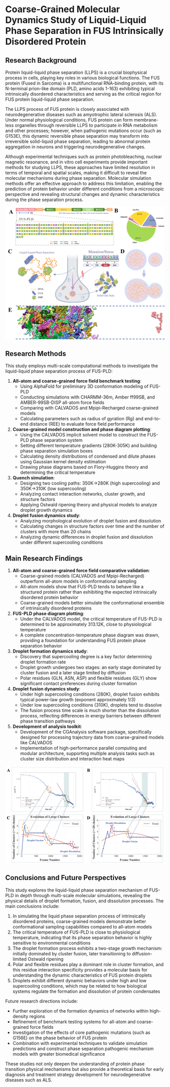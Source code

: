 # Coarse-Grained Molecular Dynamics Study of Liquid-Liquid Phase Separation in FUS Intrinsically Disordered Protein

## Research Background

Protein liquid-liquid phase separation (LLPS) is a crucial biophysical process in cells, playing key roles in various biological functions. The FUS protein (Fused in Sarcoma) is a multifunctional RNA-binding protein, with its N-terminal prion-like domain (PLD, amino acids 1-163) exhibiting typical intrinsically disordered characteristics and serving as the critical region for FUS protein liquid-liquid phase separation.

The LLPS process of FUS protein is closely associated with neurodegenerative diseases such as amyotrophic lateral sclerosis (ALS). Under normal physiological conditions, FUS protein can form membrane-less organelles through reversible LLPS to participate in RNA metabolism and other processes; however, when pathogenic mutations occur (such as G153E), this dynamic reversible phase separation may transform into irreversible solid-liquid phase separation, leading to abnormal protein aggregation in neurons and triggering neurodegenerative changes.

Although experimental techniques such as protein photobleaching, nuclear magnetic resonance, and in vitro cell experiments provide important methods for studying LLPS, these approaches have limited resolution in terms of temporal and spatial scales, making it difficult to reveal the molecular mechanisms during phase separation. Molecular simulation methods offer an effective approach to address this limitation, enabling the prediction of protein behavior under different conditions from a microscopic perspective and revealing structural changes and dynamic characteristics during the phase separation process.

![FUS protein liquid-liquid phase separation (LLPS) and its mechanism](../../img/research/FUS_PLD_Droplet/bg.png)

## Research Methods

This study employs multi-scale computational methods to investigate the liquid-liquid phase separation process of FUS-PLD:

1. **All-atom and coarse-grained force field benchmark testing**:
   - Using AlphaFold for preliminary 3D conformation modeling of FUS-PLD
   - Conducting simulations with CHARMM-36m, Amber ff99SB, and AMBER-99SB-DISP all-atom force fields
   - Comparing with CALVADOS and Mpipi-Recharged coarse-grained models
   - Calculating parameters such as radius of gyration (Rg) and end-to-end distance (REE) to evaluate force field performance
2. **Coarse-grained model construction and phase diagram plotting**:
   - Using the CALVADOS implicit solvent model to construct the FUS-PLD phase separation system
   - Setting different temperature gradients (280K-305K) and building phase separation simulation boxes
   - Calculating density distributions of condensed and dilute phases using Gaussian kernel density estimation
   - Drawing phase diagrams based on Flory-Huggins theory and determining the critical temperature
3. **Quench simulation**:
   - Designing two cooling paths: 350K→280K (high supercooling) and 350K→310K (low supercooling)
   - Analyzing contact interaction networks, cluster growth, and structure factors
   - Applying Ostwald ripening theory and physical models to analyze droplet growth dynamics
4. **Droplet fusion dynamics study**:
   - Analyzing morphological evolution of droplet fusion and dissolution
   - Calculating changes in structure factors over time and the number of clusters with more than 20 chains
   - Analyzing dynamic differences in droplet fusion and dissolution under different supercooling conditions

## Main Research Findings

1. **All-atom and coarse-grained force field comparative validation**:
   - Coarse-grained models (CALVADOS and Mpipi-Recharged) outperform all-atom models in conformational sampling
   - All-atom models show that FUS-PLD tends to behave like a structured protein rather than exhibiting the expected intrinsically disordered protein behavior
   - Coarse-grained models better simulate the conformational ensemble of intrinsically disordered proteins
2. **FUS-PLD phase diagram plotting**:
   - Under the CALVADOS model, the critical temperature of FUS-PLD is determined to be approximately 313.12K, close to physiological temperature
   - A complete concentration-temperature phase diagram was drawn, providing a foundation for understanding FUS protein phase separation behavior
3. **Droplet formation dynamics study**:
   - Discovery that supercooling degree is a key factor determining droplet formation rate
   - Droplet growth undergoes two stages: an early stage dominated by cluster fusion and a later stage limited by diffusion
   - Polar residues (GLN, ASN, ASP) and flexible residues (GLY) show significant contact preferences during cluster formation
4. **Droplet fusion dynamics study**:
   - Under high supercooling conditions (280K), droplet fusion exhibits typical power-law growth (exponent approximately 1/3)
   - Under low supercooling conditions (310K), droplets tend to dissolve
   - The fusion process time scale is much shorter than the dissolution process, reflecting differences in energy barriers between different phase transition pathways
5. **Development of analysis toolkit**:
   - Development of the CGAnalysis software package, specifically designed for processing trajectory data from coarse-grained models like CALVADOS
   - Implementation of high-performance parallel computing and modular architecture, supporting multiple analysis tasks such as cluster size distribution and interaction heat maps

![Morphological evolution of droplet fusion and dissolution](../../img/research/FUS_PLD_Droplet/SF.png)

## Conclusions and Future Perspectives

This study explores the liquid-liquid phase separation mechanism of FUS-PLD in depth through multi-scale molecular simulations, revealing the physical details of droplet formation, fusion, and dissolution processes. The main conclusions include:

1. In simulating the liquid phase separation process of intrinsically disordered proteins, coarse-grained models demonstrate better conformational sampling capabilities compared to all-atom models
2. The critical temperature of FUS-PLD is close to physiological temperature, indicating that its phase separation behavior is highly sensitive to environmental conditions
3. The droplet formation process exhibits a two-stage growth mechanism: initially dominated by cluster fusion, later transitioning to diffusion-limited Ostwald ripening
4. Polar and flexible residues play a dominant role in cluster formation, and this residue interaction specificity provides a molecular basis for understanding the dynamic characteristics of FUS protein droplets
5. Droplets exhibit different dynamic behaviors under high and low supercooling conditions, which may be related to how biological systems regulate the formation and dissolution of protein condensates

Future research directions include:

- Further exploration of the formation dynamics of networks within high-density regions
- Refinement of benchmark testing systems for all-atom and coarse-grained force fields
- Investigation of the effects of core pathogenic mutations (such as G156E) on the phase behavior of FUS protein
- Combination with experimental techniques to validate simulation predictions and construct phase separation pathogenic mechanism models with greater biomedical significance

These studies not only deepen the understanding of protein phase transition physical mechanisms but also provide a theoretical basis for early diagnosis and treatment strategy development for neurodegenerative diseases such as ALS.
